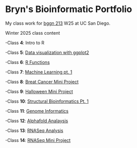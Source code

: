 # Bryn's Bioinformatic Portfolio 
My class work for [bggn 213](https://bioboot.github.io/bggn213_W25/) W25 at UC San Diego. 


Winter 2025 class content

-Class **4**: Intro to R

-Class **5**: [Data visualization with ggplot2](Class5/class5.html)

-Class **6**: [R Functions](Class6/class6.html) 

-Class **7**: [Machine Learning pt. 1](https://github.com/Bibaxter/bggn213_github/blob/main/Class7/class%207%20lab.qmd)

-Class **8**: [Breat Cancer Mini Project](https://github.com/Bibaxter/bggn213_github/blob/main/Class8/Class%208%20Breast%20cancer%20mini%20project.qmd)

-Class **9**: [Halloween Mini Project](https://github.com/Bibaxter/bggn213_github/blob/main/Class9/class%209.qmd)

-Class **10**: [Structural Bioinformatics Pt. 1](https://github.com/Bibaxter/bggn213_github/blob/main/Class10/class%2010.qmd)

-Class **11**: [Genome Informatics](https://github.com/Bibaxter/bggn213_github/blob/main/Class11/week%2011.qmd)

-Class **12**: [Alphafold Analaysis](https://github.com/Bibaxter/bggn213_github/blob/main/Class12/class%2012.qmd)

-Class **13**: [RNASeq Analysis](https://github.com/Bibaxter/bggn213_github/blob/main/Class13/class%2013%20lab%20report.qmd)

-Class **14**: [RNASeq Mini Project](https://github.com/Bibaxter/bggn213_github/blob/main/Class14/Class%2014%20RNASeq%20mini%20project.qmd)

